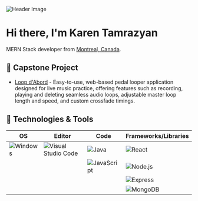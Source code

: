 ![Header Image](https://visme.co/blog/wp-content/uploads/2020/03/animation-software-header-wide.gif)

# Hi there, I'm Karen Tamrazyan

MERN Stack developer from [Montreal, Canada](http://www.vanishingmontreal.com/).

## 🎯 Capstone Project
- [Loop d'Abord](https://github.com/karentamr/loop-dabord) - Easy-to-use, web-based pedal looper application designed for live music practice, offering features such as recording, playing and deleting seamless audio loops, adjustable master loop length and speed, and custom crossfade timings.

## 🔧 Technologies & Tools

| OS          | Editor                     | Code                        | Frameworks/Libraries      |
| ----------- | --------------------------| --------------------------- | ------------------------ |
| ![Windows](https://img.shields.io/badge/OS-Windows-informational?style=flat&logo=windows&logoColor=white&color=2bbc8a)    | ![Visual Studio Code](https://img.shields.io/badge/Editor-Visual_Studio_Code-informational?style=flat&logo=visual-studio-code&logoColor=white&color=2bbc8a)         | ![Java](https://img.shields.io/badge/Code-Java-informational?style=flat&logo=java&logoColor=white&color=2bbc8a)           | ![React](https://img.shields.io/badge/Framework-React-informational?style=flat&logo=react&logoColor=white&color=2bbc8a)            |
|             |                            | ![JavaScript](https://img.shields.io/badge/Code-JavaScript-informational?style=flat&logo=javascript&logoColor=white&color=2bbc8a) | ![Node.js](https://img.shields.io/badge/Framework-Node.js-informational?style=flat&logo=node.js&logoColor=white&color=2bbc8a) |
|             |                            |                             | ![Express](https://img.shields.io/badge/Framework-Express-informational?style=flat&logo=express&logoColor=white&color=2bbc8a)    |
|             |                            |                             | ![MongoDB](https://img.shields.io/badge/Database-MongoDB-informational?style=flat&logo=mongodb&logoColor=white&color=2bbc8a)     |





